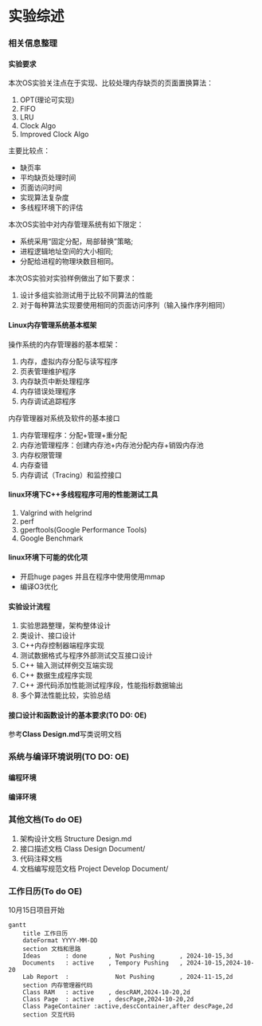 <!--
   Copyright (C) 2024  All rights reserved.

   Author        : OceanEyeFF
   Email         : fdch00@163.com
   File Name     : Project Overview.md
   Last Modified : 2024-10-21 13:58
   Describe      : 

-->

实验综述
====

### 相关信息整理

#### 实验要求

本次OS实验关注点在于实现、比较处理内存缺页的页面置换算法：
1. OPT(理论可实现)
2. FIFO
3. LRU
4. Clock Algo
5. Improved Clock Algo

主要比较点：
* 缺页率
* 平均缺页处理时间
* 页面访问时间
* 实现算法复杂度
* 多线程环境下的评估

本次OS实验中对内存管理系统有如下限定：
* 系统采用“固定分配，局部替换”策略;
* 进程逻辑地址空间的大小相同;
* 分配给进程的物理块数目相同。

本次OS实验对实验样例做出了如下要求：
1. 设计多组实验测试用于比较不同算法的性能
2. 对于每种算法实现要使用相同的页面访问序列（输入操作序列相同）

#### Linux内存管理系统基本框架

操作系统的内存管理器的基本框架：
1. 内存，虚拟内存分配与读写程序
2. 页表管理维护程序
3. 内存缺页中断处理程序
4. 内存错误处理程序
5. 内存调试追踪程序

内存管理器对系统及软件的基本接口
1. 内存管理程序：分配+管理+重分配
2. 内存池管理程序：创建内存池+内存池分配内存+销毁内存池
3. 内存权限管理
4. 内存查错
5. 内存调试（Tracing）和监控接口

#### linux环境下C++多线程程序可用的性能测试工具

1. Valgrind with helgrind
2. perf
3. gperftools(Google Performance Tools)
4. Google Benchmark

#### linux环境下可能的优化项

* 开启huge pages 并且在程序中使用使用mmap
* 编译O3优化

#### 实验设计流程

1. 实验思路整理，架构整体设计
2. 类设计、接口设计
3. C++内存控制器端程序实现
4. 测试数据格式与程序外部测试交互接口设计
5. C++ 输入测试样例交互端实现
5. C++ 数据生成程序实现
6. C++ 源代码添加性能测试程序段，性能指标数据输出
7. 多个算法性能比较，实验总结

#### 接口设计和函数设计的基本要求(TO DO: OE)

参考**Class Design.md**写类说明文档

### 系统与编译环境说明(TO DO: OE)

#### 编程环境

#### 编译环境

### 其他文档(To do OE)

1. 架构设计文档 Structure Design.md
2. 接口描述文档 Class Design Document/
3. 代码注释文档 
4. 文档编写规范文档 Project Develop Document/

### 工作日历(To do OE)

10月15日项目开始

```mermaid
gantt
	title 工作日历
	dateFormat YYYY-MM-DD
	section 文档和思路
	Ideas		: done		, Not Pushing		, 2024-10-15,3d
	Documents	: active	, Tempory Pushing	, 2024-10-15,2024-10-20
	Lab Report 	: 			  Not Pushing		, 2024-11-15,2d
	section 内存管理器代码
	Class RAM	: active	, descRAM,2024-10-20,2d
	Class Page	: active	, descPage,2024-10-20,2d
	Class PageContainer	:active,descContainer,after descPage,2d
	section 交互代码
```
